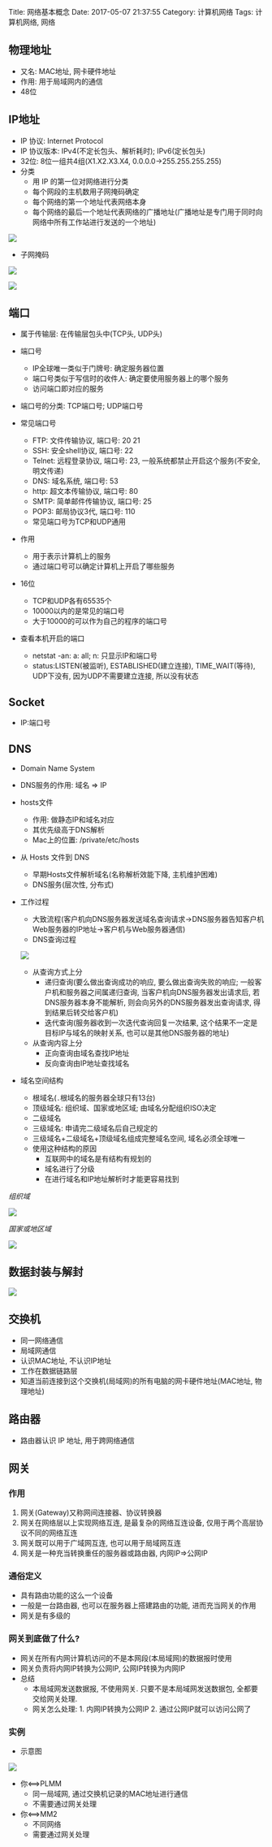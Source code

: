 Title: 网络基本概念
Date: 2017-05-07 21:37:55
Category: 计算机网络
Tags: 计算机网络, 网络

## 物理地址
* 又名: MAC地址, 网卡硬件地址
* 作用: 用于局域网内的通信
* 48位

## IP地址
* IP 协议: Internet Protocol
* IP 协议版本: IPv4(不定长包头、解析耗时); IPv6(定长包头)
* 32位: 8位一组共4组(X1.X2.X3.X4, 0.0.0.0->255.255.255.255)
* 分类
    * 用 IP 的第一位对网络进行分类
    * 每个网段的主机数用子网掩码确定
    * 每个网络的第一个地址代表网络本身
    * 每个网络的最后一个地址代表网络的广播地址(广播地址是专门用于同时向网络中所有工作站进行发送的一个地址)

![](../assets/images/网络/IP地址分类.png)

* 子网掩码

![](../assets/images/网络/子网掩码的使用.png)

![](../assets/images/网络/变长子网掩码及子网规划.png)

## 端口
* 属于传输层: 在传输层包头中(TCP头, UDP头)
* 端口号
    * IP全球唯一类似于门牌号: 确定服务器位置
    * 端口号类似于写信时的收件人: 确定要使用服务器上的哪个服务
    * 访问端口即对应的服务

* 端口号的分类: TCP端口号; UDP端口号
* 常见端口号
    * FTP: 文件传输协议, 端口号: 20 21
    * SSH: 安全shell协议, 端口号: 22
    * Telnet: 远程登录协议, 端口号: 23, 一般系统都禁止开启这个服务(不安全, 明文传递)
    * DNS: 域名系统, 端口号: 53
    * http: 超文本传输协议, 端口号: 80
    * SMTP: 简单邮件传输协议, 端口号: 25
    * POP3: 邮局协议3代, 端口号: 110
    * 常见端口号为TCP和UDP通用
* 作用
    * 用于表示计算机上的服务
    * 通过端口号可以确定计算机上开启了哪些服务
* 16位
    * TCP和UDP各有65535个
    * 10000以内的是常见的端口号
    * 大于10000的可以作为自己的程序的端口号
* 查看本机开启的端口
    * netstat -an: a: all; n: 只显示IP和端口号
    * status:LISTEN(被监听), ESTABLISHED(建立连接), TIME_WAIT(等待), UDP下没有, 因为UDP不需要建立连接, 所以没有状态

## Socket
* IP:端口号

## DNS
* Domain Name System
* DNS服务的作用: 域名 => IP
* hosts文件
    * 作用: 做静态IP和域名对应
    * 其优先级高于DNS解析
    * Mac上的位置: /private/etc/hosts
* 从 Hosts 文件到 DNS
    * 早期Hosts文件解析域名(名称解析效能下降, 主机维护困难)
    * DNS服务(层次性, 分布式)
* 工作过程
    * 大致流程(客户机向DNS服务器发送域名查询请求->DNS服务器告知客户机Web服务器的IP地址->客户机与Web服务器通信)
    * DNS查询过程

  ![](../assets/images/网络/DNS查询过程.png)

    * 从查询方式上分
        * 递归查询(要么做出查询成功的响应, 要么做出查询失败的响应; 一般客户机和服务器之间属递归查询, 当客户机向DNS服务器发出请求后, 若DNS服务器本身不能解析, 则会向另外的DNS服务器发出查询请求, 得到结果后转交给客户机)
        * 迭代查询(服务器收到一次迭代查询回复一次结果, 这个结果不一定是目标IP与域名的映射关系, 也可以是其他DNS服务器的地址)
    * 从查询内容上分
        * 正向查询由域名查找IP地址
        * 反向查询由IP地址查找域名
* 域名空间结构
    * 根域名(`.`根域名的服务器全球只有13台)
    * 顶级域名: 组织域、国家或地区域; 由域名分配组织ISO决定
    * 二级域名
    * 三级域名: 申请完二级域名后自己规定的
    * 三级域名+二级域名+顶级域名组成完整域名空间, 域名必须全球唯一
    * 使用这种结构的原因
        * 互联网中的域名是有结构有规划的
        * 域名进行了分级
        * 在进行域名和IP地址解析时才能更容易找到

*组织域*

![](../assets/images/网络/组织域名.png)

*国家或地区域*

![](../assets/images/网络/国家或地区命名.png)

## 数据封装与解封

![](../assets/images/网络/数据封装与解封.png)

## 交换机
* 同一网络通信
* 局域网通信
* 认识MAC地址, 不认识IP地址
* 工作在数据链路层
* 知道当前连接到这个交换机(局域网)的所有电脑的网卡硬件地址(MAC地址, 物理地址)

## 路由器
* 路由器认识 IP 地址, 用于跨网络通信
  
## 网关

### 作用
1. 网关(Gateway)又称网间连接器、协议转换器
2. 网关在网络层以上实现网络互连, 是最复杂的网络互连设备, 仅用于两个高层协议不同的网络互连
3. 网关既可以用于广域网互连, 也可以用于局域网互连
4. 网关是一种充当转换重任的服务器或路由器, 内网IP=>公网IP

### 通俗定义
* 具有路由功能的这么一个设备
* 一般是一台路由器, 也可以在服务器上搭建路由的功能, 进而充当网关的作用
* 网关是有多级的

### 网关到底做了什么?
* 网关在所有内网计算机访问的不是本网段(本局域网)的数据报时使用
* 网关负责将内网IP转换为公网IP, 公网IP转换为内网IP
* 总结
    * 本局域网发送数据报, 不使用网关. 只要不是本局域网发送数据包, 全都要交给网关处理. 
    * 网关怎么处理: 1. 内网IP转换为公网IP 2. 通过公网IP就可以访问公网了

### 实例
* 示意图

![](../assets/images/网络/网关示意图.png)

* 你<==>PLMM
    * 同一局域网, 通过交换机记录的MAC地址进行通信
    * 不需要通过网关处理
* 你<==>MM2
    * 不同网络
    * 需要通过网关处理

